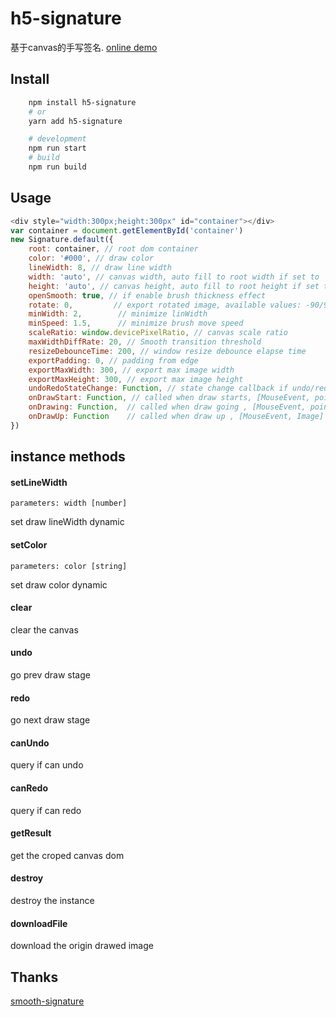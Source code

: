 # h5-signature
   基于canvas的手写签名. [online demo](https://semdy.github.io/h5-signature/demo/)

## Install
```bash
    npm install h5-signature
    # or
    yarn add h5-signature

    # development
    npm run start
    # build
    npm run build
```


## Usage

``` js
<div style="width:300px;height:300px" id="container"></div>
var container = document.getElementById('container')
new Signature.default({
    root: container, // root dom container
    color: '#000', // draw color
    lineWidth: 8, // draw line width
    width: 'auto', // canvas width, auto fill to root width if set to 'auto'
    height: 'auto', // canvas height, auto fill to root height if set to 'auto'
    openSmooth: true, // if enable brush thickness effect
    rotate: 0,         // export rotated image, available values: -90/90/-180/180
    minWidth: 2,        // minimize linWidth
    minSpeed: 1.5,      // minimize brush move speed
    scaleRatio: window.devicePixelRatio, // canvas scale ratio
    maxWidthDiffRate: 20, // Smooth transition threshold
    resizeDebounceTime: 200, // window resize debounce elapse time
    exportPadding: 0, // padding from edge
    exportMaxWidth: 300, // export max image width
    exportMaxHeight: 300, // export max image height
    undoRedoStateChange: Function, // state change callback if undo/redo state changed
    onDrawStart: Function, // called when draw starts, [MouseEvent, point]
    onDrawing: Function,  // called when draw going , [MouseEvent, point]
    onDrawUp: Function    // called when draw up , [MouseEvent, Image]
})
```

## instance methods

#### setLineWidth
    parameters: width [number]
set draw lineWidth dynamic
    
#### setColor
    parameters: color [string]
set draw color dynamic
    
#### clear
clear the canvas
    
#### undo
go prev draw stage
    
#### redo
go next draw stage
    
#### canUndo
query if can undo
    
#### canRedo
query if can redo
    
#### getResult
get the croped canvas dom
    
#### destroy
destroy the instance
    
#### downloadFile
download the origin drawed image
    
## Thanks
[smooth-signature](https://github.com/linjc/smooth-signature)
